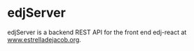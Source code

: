 # edjServer
edjServer is a backend REST API for the front end edj-react at www.estrelladejacob.org.
